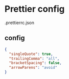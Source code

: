 # Prettier config

.prettierrc.json

## config

```json
{
  "singleQuote": true,
  "trailingComma": "all",
  "bracketSpacing": false,
  "arrowParens": "avoid"
}
```
